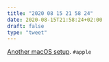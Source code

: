 ```yaml
---
title: "2020 08 15 21 58 24"
date: 2020-08-15T21:58:24+02:00
draft: false
type: "tweet"
---
```

[Another macOS setup](http://aungthurhahein.github.io/Another-MacOS-Setup/). `#apple`
